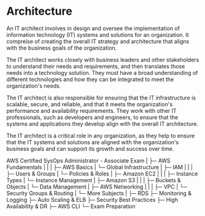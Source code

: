 # Architecture

An IT architect involves in design and oversee the implementation of information technology (IT) systems and solutions for an organization. It compreise of creating the overall IT strategy and architecture that aligns with the business goals of the organization.

The IT architect works closely with business leaders and other stakeholders to understand their needs and requirements, and then translates those needs into a technology solution. They must have a broad understanding of different technologies and how they can be integrated to meet the organization's needs.

The IT architect is also responsible for ensuring that the IT infrastructure is scalable, secure, and reliable, and that it meets the organization's performance and availability requirements. They work with other IT professionals, such as developers and engineers, to ensure that the systems and applications they develop align with the overall IT architecture.

The IT architect is a critical role in any organization, as they help to ensure that the IT systems and solutions are aligned with the organization's business goals and can support its growth and success over time.



AWS Certified SysOps Administrator - Associate Exam
   |
   ├─ AWS Fundamentals
   |   |
   |   ├─ AWS Basics
   |   └─ Global Infrastructure
   |
   ├─ IAM
   |   |
   |   ├─ Users & Groups
   |   └─ Policies & Roles
   |
   ├─ Amazon EC2
   |   |
   |   ├─ Instance Types
   |   └─ Instance Management
   |
   ├─ Amazon S3
   |   |
   |   ├─ Buckets & Objects
   |   └─ Data Management
   |
   ├─ AWS Networking
   |   |
   |   ├─ VPC
   |   └─ Security Groups & Routing
   |
   └─ More Subjects
       |
       ├─ RDS
       ├─ Monitoring & Logging
       ├─ Auto Scaling & ELB
       ├─ Security Best Practices
       ├─ High Availability & DR
       ├─ AWS CLI
       └─ Exam Preparation
